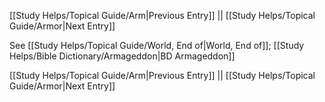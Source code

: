 [[Study Helps/Topical Guide/Arm|Previous Entry]]  ||  [[Study Helps/Topical Guide/Armor|Next Entry]]

 See [[Study Helps/Topical Guide/World, End of|World, End of]]; [[Study Helps/Bible Dictionary/Armageddon|BD Armageddon]]

[[Study Helps/Topical Guide/Arm|Previous Entry]]  ||  [[Study Helps/Topical Guide/Armor|Next Entry]]